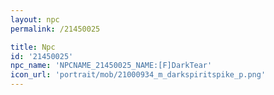 ```yaml
---
layout: npc
permalink: /21450025

title: Npc
id: '21450025'
npc_name: 'NPCNAME_21450025_NAME:[F]DarkTear'
icon_url: 'portrait/mob/21000934_m_darkspiritspike_p.png'
---
```

